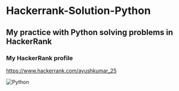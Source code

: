 # Hackerrank-Solution-Python

## My practice with Python solving problems in HackerRank


### My HackerRank profile  

<https://www.hackerrank.com/ayushkumar_25>

![Python](https://github.com/charlesartbr/hackerrank-python/raw/master/badges/python.png?)
